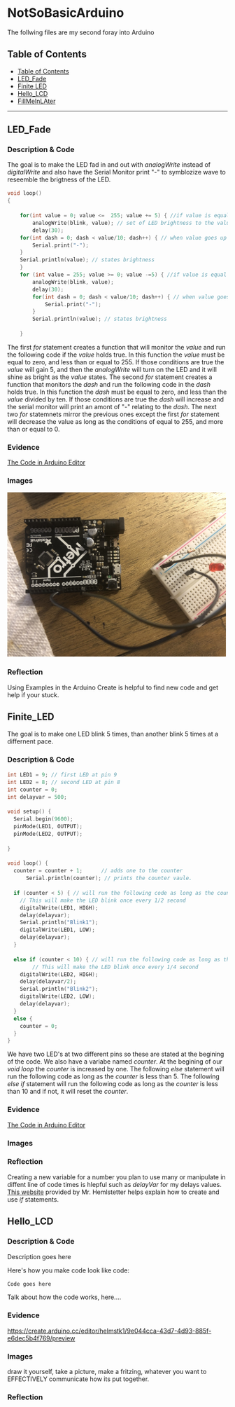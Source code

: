# NotSoBasicArduino
 The follwing files are my second foray into Arduino
 
 
## Table of Contents
* [Table of Contents](#TableOfContents)
* [LED_Fade](#LED_Fade)
* [Finite LED](#LED_Fade)
* [Hello_LCD](#Hello_LCD)
* [FillMeInLAter](#FillMeInLAter)
---

## LED_Fade

### Description & Code

The goal is to make the LED fad in and out with *analogWrite* instead of *digitalWrite* and also have the Serial Monitor print "-" to symblozize wave to reseemble the brigtness of the LED.


```C++
void loop()
{

	for(int value = 0; value <=  255; value += 5) { //if value is equal 0 and less than or equal to 255 add +5 to value
		analogWrite(blink, value); // set of LED brightness to the value
		delay(30);
	for(int dash = 0; dash < value/10; dash++) { // when value goes up by 10 add "-"
		Serial.print("-"); 
	}
	Serial.println(value); // states brightness
	}
	for (int value = 255; value >= 0; value -=5) { //if value is equal 255 and more than or equal to 0 subtarct +5
		analogWrite(blink, value);
		delay(30);
		for(int dash = 0; dash < value/10; dash++) { // when value goes down by 10 add "-"
			Serial.print("-");
		}
		Serial.println(value); // states brightness

	}
```
The first *for* statement creates a function that will monitor the *value* and run the following code if the *value* holds true. In this function the *value* must be  equal to zero, and less than or equal to 255. If those conditions are true the *value* will gain 5, and then the *analogWrite* will turn on the LED and it will shine as bright as the *value* states. The second *for* statement creates a function that monitors the *dash* and run the following code in the *dash* holds true. In this function the *dash* must be equal to zero, and less than the *value* divided by ten. If those conditions are true the *dash* will increase and the serial monitor will print an amont of "-" relating to the *dash*. The next two *for* statemnets mirror the previous ones except the first *for* statement will decrease the value as long as the conditions of equal to 255, and more than or equal to 0.

### Evidence
[The Code in Arduino Editor](https://create.arduino.cc/editor/helmstk1/9e044cca-43d7-4d93-885f-e6dec5b4f769/preview)

### Images

<img src="https://github.com/lmcmind85/NotSoBasicArduino-1/blob/main/Images/LEDBlinkRevisited.jpeg?raw=true" width="500">

### Reflection

Using Examples in the Arduino Create is helpful to find new code and get help if your stuck.

## Finite_LED

The goal is to make one LED blink 5 times, than another blink 5 times at a differnent pace.

### Description & Code

```C++
int LED1 = 9; // first LED at pin 9
int LED2 = 8; // second LED at pin 8
int counter = 0;
int delayvar = 500; 

void setup() {
  Serial.begin(9600); 
  pinMode(LED1, OUTPUT); 
  pinMode(LED2, OUTPUT); 

}

void loop() {
  counter = counter + 1;      // adds one to the counter  
      Serial.println(counter); // prints the counter vaule.
      
  if (counter < 5) { // will run the following code as long as the counter < 5
    // This will make the LED blink once every 1/2 second
    digitalWrite(LED1, HIGH);   
    delay(delayvar);            
    Serial.println("Blink1");   
    digitalWrite(LED1, LOW);    
    delay(delayvar);            
  }
  
  else if (counter < 10) { // will run the following code as long as the counter < 10 AND if the counter isnt, it will reset the counter
        // This will make the LED blink once every 1/4 second
    digitalWrite(LED2, HIGH);  
    delay(delayvar/2); 
    Serial.println("Blink2");   
    digitalWrite(LED2, LOW);    
    delay(delayvar);            
  }
  else {
    counter = 0;
  }
}
```
We have two LED's at two different pins so these are stated at the begining of the code. We also have a variabe named *counter*. At the begining of our *void loop* the *counter* is increased by one. The following *else* statement will run the following code as long as the *counter* is less than 5. The following *else if* statement will run the following code as long as the *counter* is less than 10 and if not, it will reset the *counter*.

### Evidence
[The Code in Arduino Editor](https://create.arduino.cc/editor/helmstk1/9e044cca-43d7-4d93-885f-e6dec5b4f769/preview)

### Images

### Reflection

Creating a new variable for a number you plan to use many or manipulate in diffent line of  code times is hlepful such as *delayVar* for my delays values. [This website](https://www.arduino.cc/reference/en/language/structure/control-structure/if/) provided by Mr. Hemlstetter helps explain how to create and use *if* statements.

## Hello_LCD

### Description & Code
Description goes here

Here's how you make code look like code:

```C++
Code goes here
```
Talk about how the code works, here....

### Evidence
https://create.arduino.cc/editor/helmstk1/9e044cca-43d7-4d93-885f-e6dec5b4f769/preview

### Images
draw it yourself, take a picture, make a fritzing, whatever you want to EFFECTIVELY communicate how its put together.

### Reflection

